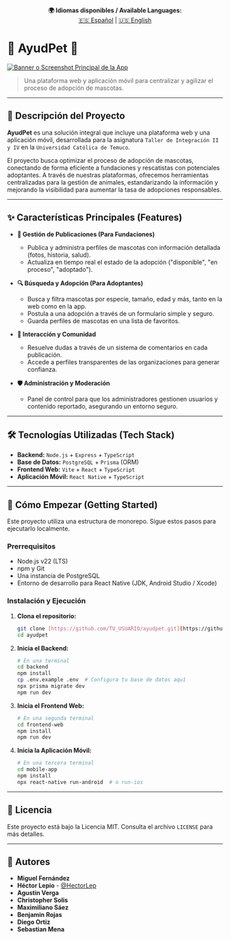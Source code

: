 <p align="center">
  <strong>🌍 Idiomas disponibles / Available Languages:</strong><br>
  <a href="README.md">🇪🇸 Español</a> |
  <a href="README.en.md">🇺🇸 English</a>
</p>

# 🐾 AyudPet 🐾

[![Banner o Screenshot Principal de la App](https://via.placeholder.com/800x400.png?text=Plataforma+AyudPet+Web+%26+Móvil)](https://via.placeholder.com/800x400.png?text=Plataforma+AyudPet+Web+%26+Móvil)
> Una plataforma web y aplicación móvil para centralizar y agilizar el proceso de adopción de mascotas.

---

## 📝 Descripción del Proyecto

**AyudPet** es una solución integral que incluye una plataforma web y una aplicación móvil, desarrollada para la asignatura `Taller de Integración II y IV` en la `Universidad Católica de Temuco`.

El proyecto busca optimizar el proceso de adopción de mascotas, conectando de forma eficiente a fundaciones y rescatistas con potenciales adoptantes. A través de nuestras plataformas, ofrecemos herramientas centralizadas para la gestión de animales, estandarizando la información y mejorando la visibilidad para aumentar la tasa de adopciones responsables.

---

## ✨ Características Principales (Features)

* **🐶 Gestión de Publicaciones (Para Fundaciones)**
    * Publica y administra perfiles de mascotas con información detallada (fotos, historia, salud).
    * Actualiza en tiempo real el estado de la adopción ("disponible", "en proceso", "adoptado").

* **🔍 Búsqueda y Adopción (Para Adoptantes)**
    * Busca y filtra mascotas por especie, tamaño, edad y más, tanto en la web como en la app.
    * Postula a una adopción a través de un formulario simple y seguro.
    * Guarda perfiles de mascotas en una lista de favoritos.

* **💬 Interacción y Comunidad**
    * Resuelve dudas a través de un sistema de comentarios en cada publicación.
    * Accede a perfiles transparentes de las organizaciones para generar confianza.

* **🛡️ Administración y Moderación**
    * Panel de control para que los administradores gestionen usuarios y contenido reportado, asegurando un entorno seguro.

---

## 🛠️ Tecnologías Utilizadas (Tech Stack)

* **Backend:** `Node.js` + `Express` + `TypeScript`
* **Base de Datos:** `PostgreSQL` + `Prisma` (ORM)
* **Frontend Web:** `Vite` + `React` + `TypeScript`
* **Aplicación Móvil:** `React Native` + `TypeScript`

---

## 🚀 Cómo Empezar (Getting Started)

Este proyecto utiliza una estructura de monorepo. Sigue estos pasos para ejecutarlo localmente.

### Prerrequisitos

* Node.js v22 (LTS)
* npm y Git
* Una instancia de PostgreSQL
* Entorno de desarrollo para React Native (JDK, Android Studio / Xcode)

### Instalación y Ejecución

1.  **Clona el repositorio:**
    ````bash
    git clone [https://github.com/TU_USUARIO/ayudpet.git](https://github.com/TU_USUARIO/ayudpet.git)
    cd ayudpet
    ````

2.  **Inicia el Backend:**
    ````bash
    # En una terminal
    cd backend
    npm install
    cp .env.example .env  # Configura tu base de datos aquí
    npx prisma migrate dev
    npm run dev
    ````

3.  **Inicia el Frontend Web:**
    ````bash
    # En una segunda terminal
    cd frontend-web
    npm install
    npm run dev
    ````

4.  **Inicia la Aplicación Móvil:**
    ````bash
    # En una tercera terminal
    cd mobile-app
    npm install
    npx react-native run-android  # o run-ios
    ````

---

## 📜 Licencia

Este proyecto está bajo la Licencia MIT. Consulta el archivo `LICENSE` para más detalles.

---

## 👤 Autores

* **Miguel Fernández**
* **Héctor Lepio** - [@HectorLep](https://github.com/HectorLep)
* **Agustin Verga**
* **Christopher Solis**
* **Maximiliano Sáez**
* **Benjamin Rojas**
* **Diego Ortiz**
* **Sebastian Mena**
